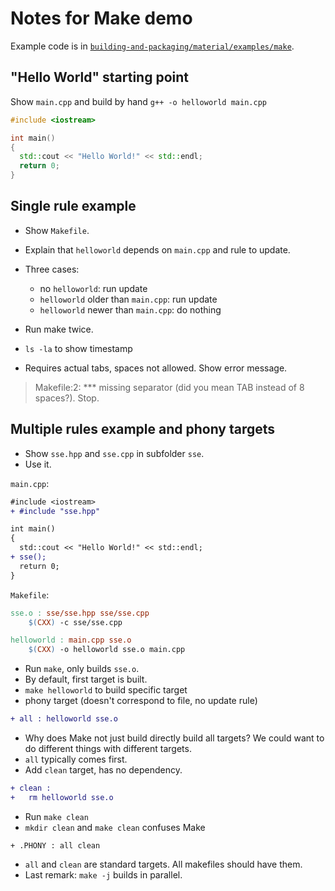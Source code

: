 # Notes for Make demo

Example code is in [`building-and-packaging/material/examples/make`](https://github.com/Simulation-Software-Engineering/Lecture-Material/tree/main/building-and-packaging/examples/make).

## "Hello World" starting point

Show `main.cpp` and build by hand `g++ -o helloworld main.cpp`

```cpp
#include <iostream>

int main()
{
  std::cout << "Hello World!" << std::endl;
  return 0;
}
```

## Single rule example

- Show `Makefile`.
- Explain that `helloworld` depends on `main.cpp` and rule to update.
- Three cases:
    - no `helloworld`: run update
    - `helloworld` older than `main.cpp`: run update
    - `helloworld` newer than `main.cpp`: do nothing

- Run make twice.
- `ls -la` to show timestamp
- Requires actual tabs, spaces not allowed. Show error message.

> Makefile:2: *** missing separator (did you mean TAB instead of 8 spaces?).  Stop.

## Multiple rules example and phony targets

- Show `sse.hpp` and `sse.cpp` in subfolder `sse`.
- Use it.

`main.cpp`:

```diff
#include <iostream>
+ #include "sse.hpp"

int main()
{
  std::cout << "Hello World!" << std::endl;
+ sse();
  return 0;
}
```

`Makefile`:

```makefile
sse.o : sse/sse.hpp sse/sse.cpp
	$(CXX) -c sse/sse.cpp

helloworld : main.cpp sse.o
	$(CXX) -o helloworld sse.o main.cpp
```

- Run `make`, only builds `sse.o`.
- By default, first target is built.
- `make helloworld` to build specific target
- phony target (doesn't correspond to file, no update rule)

```diff
+ all : helloworld sse.o
```

- Why does Make not just build directly build all targets? We could want to do different things with different targets.
- `all` typically comes first.
- Add `clean` target, has no dependency.

```diff
+ clean :
+ 	rm helloworld sse.o
```

- Run `make clean`
- `mkdir clean` and `make clean` confuses Make

```
+ .PHONY : all clean
```

- `all` and `clean` are standard targets. All makefiles should have them.
- Last remark: `make -j` builds in parallel.
